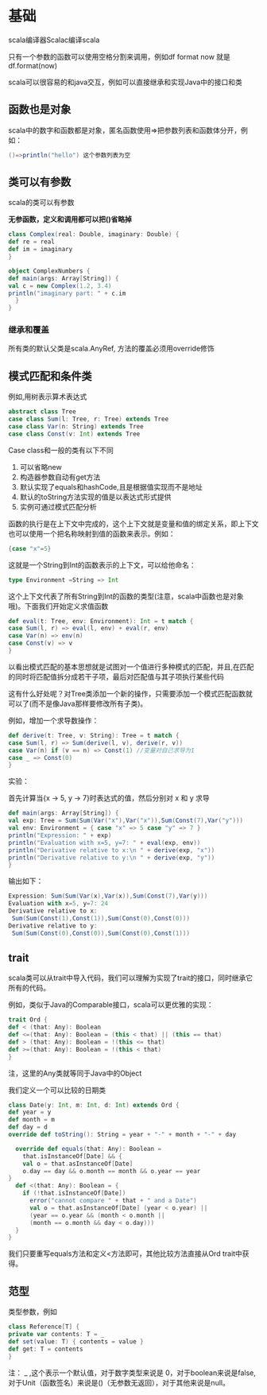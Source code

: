 # 基础

scala编译器Scalac编译scala

只有一个参数的函数可以使用空格分割来调用，例如df  format now 就是df.format(now)

scala可以很容易的和java交互，例如可以直接继承和实现Java中的接口和类

## 函数也是对象

scala中的数字和函数都是对象，匿名函数使用=>把参数列表和函数体分开，例如：

```scala
()=>println("hello") 这个参数列表为空
```

## 类可以有参数

scala的类可以有参数

**无参函数，定义和调用都可以把()省略掉**

```scala
class Complex(real: Double, imaginary: Double) {
def re = real              
def im = imaginary
}

object ComplexNumbers {
def main(args: Array[String]) {
val c = new Complex(1.2, 3.4)
println("imaginary part: " + c.im
  }
}
```

### 继承和覆盖

所有类的默认父类是scala.AnyRef, 方法的覆盖必须用override修饰

## 模式匹配和条件类

例如,用树表示算术表达式

```scala
abstract class Tree
case class Sum(l: Tree, r: Tree) extends Tree
case class Var(n: String) extends Tree
case class Const(v: Int) extends Tree
```

Case class和一般的类有以下不同

1. 可以省略new
2. 构造器参数自动有get方法
3. 默认实现了equals和hashCode,且是根据值实现而不是地址
4. 默认的toString方法实现的值是以表达式形式提供
5. 实例可通过模式匹配分析

函数的执行是在上下文中完成的，这个上下文就是变量和值的绑定关系，即上下文也可以使用一个把名称映射到值的函数来表示。例如：

```scala
{case "x"=5}
```

这就是一个String到Int的函数表示的上下文，可以给他命名：

```scala 
type Environment =String => Int
```

这个上下文代表了所有String到Int的函数的类型(注意，scala中函数也是对象哦)。下面我们开始定义求值函数

```scala
def eval(t: Tree, env: Environment): Int = t match {
case Sum(l, r) => eval(l, env) + eval(r, env)
case Var(n) => env(n)
case Const(v) => v
}
```

以看出模式匹配的基本思想就是试图对一个值进行多种模式的匹配，并且,在匹配的同时将匹配值拆分成若干子项，最后对匹配值与其子项执行某些代码

这有什么好处呢？对Tree类添加一个新的操作，只需要添加一个模式匹配函数就可以了(而不是像Java那样要修改所有子类)。

例如，增加一个求导数操作：

```scala
def derive(t: Tree, v: String): Tree = t match {
case Sum(l, r) => Sum(derive(l, v), derive(r, v))
case Var(n) if (v == n) => Const(1) //变量对自己求导为1
case _ => Const(0)
}
```

实验：

首先计算当{x → 5, y → 7}时表达式的值，然后分别对 x 和 y 求导

```scala
def main(args: Array[String]) {
val exp: Tree = Sum(Sum(Var("x"),Var("x")),Sum(Const(7),Var("y")))
val env: Environment = { case "x" => 5 case "y" => 7 }
println("Expression: " + exp)
println("Evaluation with x=5, y=7: " + eval(exp, env))
println("Derivative relative to x:\n " + derive(exp, "x"))
println("Derivative relative to y:\n " + derive(exp, "y"))
}
```

输出如下：

```scala
Expression: Sum(Sum(Var(x),Var(x)),Sum(Const(7),Var(y)))
Evaluation with x=5, y=7: 24
Derivative relative to x:
 Sum(Sum(Const(1),Const(1)),Sum(Const(0),Const(0)))
Derivative relative to y:
 Sum(Sum(Const(0),Const(0)),Sum(Const(0),Const(1)))
```

## trait

scala类可以从trait中导入代码，我们可以理解为实现了trait的接口，同时继承它所有的代码。

例如，类似于Java的Comparable接口，scala可以更优雅的实现：

```scala
trait Ord {
def < (that: Any): Boolean
def <=(that: Any): Boolean = (this < that) || (this == that)
def > (that: Any): Boolean = !(this <= that)
def >=(that: Any): Boolean = !(this < that)
}
```

注，这里的Any类就等同于Java中的Object

我们定义一个可以比较的日期类

```scala
class Date(y: Int, m: Int, d: Int) extends Ord {
def year = y
def month = m
def day = d
override def toString(): String = year + "-" + month + "-" + day

  override def equals(that: Any): Boolean =
    that.isInstanceOf[Date] && {
    val o = that.asInstanceOf[Date]
    o.day == day && o.month == month && o.year == year
}
  def <(that: Any): Boolean = {
    if (!that.isInstanceOf[Date])
      error("cannot compare " + that + " and a Date")
      val o = that.asInstanceOf[Date] (year < o.year) ||
      (year == o.year && (month < o.month ||
      (month == o.month && day < o.day)))
  }
}
```

我们只要重写equals方法和定义<方法即可，其他比较方法直接从Ord trait中获得。

## 范型

类型参数，例如

```scala
class Reference[T] {
private var contents: T = _
def set(value: T) { contents = value }
def get: T = contents
}
```

注： _ ,这个表示一个默认值，对于数字类型来说是 0，对于boolean来说是false,对于Unit（函数签名）来说是()（无参数无返回），对于其他来说是null。





